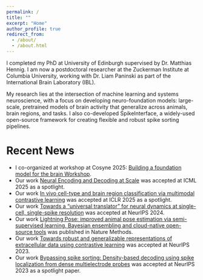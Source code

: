 ```yaml
---
permalink: /
title: ""
excerpt: "Home"
author_profile: true
redirect_from:
  - /about/
  - /about.html
---
```


I completed my PhD at University of Edinburgh supervised by Dr. Matthias Hennig. I am now a postdoctoral researcher at the Zuckerman Institute at Columbia University, working with Dr. Liam Paninski as part of the International Brain Laboratory (IBL). 

My research lies at the intersection of machine learning and systems neuroscience, with a focus on developing neuro-foundation models: large-scale, pretrained models of brain activity that generalize across animals, brain regions, and tasks. I also co-developed SpikeInterface, a widely-used open-source framework for creating flexible and robust spike sorting pipelines.


Recent News
===========
*	I co-organized at workshop at Cosyne 2025: [Building a foundation model for the brain Workshop](https://neurofm-workshop.github.io/). 
* Our work [Neural Encoding and Decoding at Scale](https://openreview.net/forum?id=h6WUKM7PCI) was accepted at ICML 2025 as a spotlight.
* Our work [In vivo cell-type and brain region classification via multimodal contrastive learning](https://openreview.net/forum?id=10JOlFIPjt) was accepted at ICLR 2025 as a spotlight.
* Our work [Towards a “universal translator” for neural dynamics at single-cell, single-spike resolution](https://openreview.net/forum?id=nRRJsDahEg) was accepted at NeurIPS 2024.
* Our work [Lightning Pose: improved animal pose estimation via semi-supervised learning, Bayesian ensembling and cloud-native open-source tools](https://www.nature.com/articles/s41592-024-02319-1) was published in Nature Methods.
* Our work [Towards robust and generalizable representations of extracellular data using contrastive learning](https://openreview.net/forum?id=h6WUKM7PCI) was accepted at NeurIPS 2023.
* Our work [Bypassing spike sorting: Density-based decoding using spike localization from dense multielectrode probes](https://www.sciencedirect.com/science/article/abs/pii/S0959438821000726) was accepted at NeurIPS 2023 as a spotlight paper.

